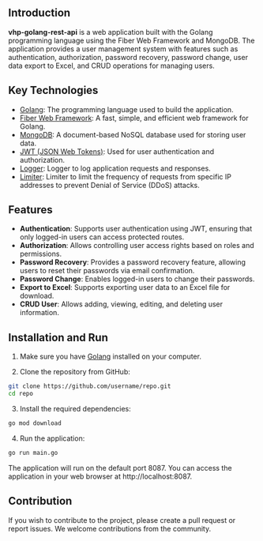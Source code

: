 ## Introduction

**vhp-golang-rest-api** is a web application built with the Golang programming language using the Fiber Web Framework and MongoDB. The application provides a user management system with features such as authentication, authorization, password recovery, password change, user data export to Excel, and CRUD operations for managing users.

## Key Technologies

- [Golang](https://golang.org): The programming language used to build the application.
- [Fiber Web Framework](https://gofiber.io): A fast, simple, and efficient web framework for Golang.
- [MongoDB](https://www.mongodb.com): A document-based NoSQL database used for storing user data.
- [JWT (JSON Web Tokens)](https://jwt.io): Used for user authentication and authorization.
- [Logger](https://github.com/username/logger): Logger to log application requests and responses.
- [Limiter](https://github.com/username/limiter): Limiter to limit the frequency of requests from specific IP addresses to prevent Denial of Service (DDoS) attacks.

## Features

- **Authentication**: Supports user authentication using JWT, ensuring that only logged-in users can access protected routes.
- **Authorization**: Allows controlling user access rights based on roles and permissions.
- **Password Recovery**: Provides a password recovery feature, allowing users to reset their passwords via email confirmation.
- **Password Change**: Enables logged-in users to change their passwords.
- **Export to Excel**: Supports exporting user data to an Excel file for download.
- **CRUD User**: Allows adding, viewing, editing, and deleting user information.

## Installation and Run

1. Make sure you have [Golang](https://golang.org) installed on your computer.

2. Clone the repository from GitHub:

```bash
git clone https://github.com/username/repo.git
cd repo
```

3. Install the required dependencies:
```bash
go mod download
```

4. Run the application:
```bash
go run main.go
```

The application will run on the default port 8087. You can access the application in your web browser at http://localhost:8087.

## Contribution
If you wish to contribute to the project, please create a pull request or report issues. We welcome contributions from the community.
